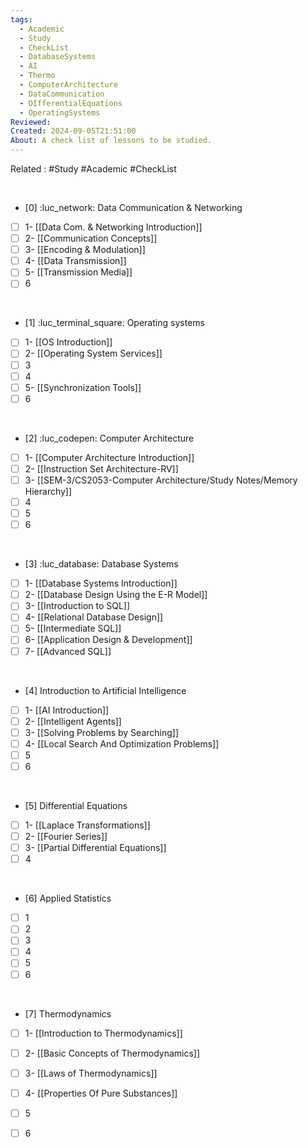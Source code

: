 ```yaml
---
tags:
  - Academic
  - Study
  - CheckList
  - DatabaseSystems
  - AI
  - Thermo
  - ComputerArchitecture
  - DataCommunication
  - DIfferentialEquations
  - OperatingSystems
Reviewed: 
Created: 2024-09-05T21:51:00
About: A check list of lessons to be studied.
---
```

Related : #Study #Academic #CheckList

<br>


- [0] :luc_network: Data Communication & Networking
- [ ] 1- [[Data Com. & Networking Introduction]] 
- [ ] 2- [[Communication Concepts]]
- [ ] 3- [[Encoding & Modulation]]
- [ ] 4- [[Data Transmission]]
- [ ] 5- [[Transmission Media]]
- [ ] 6

<br>

- [1] :luc_terminal_square: Operating systems
- [ ] 1- [[OS Introduction]]
- [ ] 2- [[Operating System Services]]
- [ ] 3
- [ ] 4
- [ ] 5- [[Synchronization Tools]]
- [ ] 6

<br>

- [2] :luc_codepen: Computer Architecture
- [ ] 1- [[Computer Architecture Introduction]]
- [ ] 2- [[Instruction Set Architecture-RV]]
- [ ] 3- [[SEM-3/CS2053-Computer Architecture/Study Notes/Memory Hierarchy]]
- [ ] 4
- [ ] 5
- [ ] 6

<br>

- [3] :luc_database: Database Systems
- [ ] 1- [[Database Systems Introduction]]
- [ ] 2- [[Database Design Using the E-R Model]]
- [ ] 3- [[Introduction to SQL]]
- [ ] 4- [[Relational Database Design]]
- [ ] 5- [[Intermediate SQL]]
- [ ] 6- [[Application Design & Development]]
- [ ] 7- [[Advanced SQL]]

<br>

- [4] Introduction to Artificial Intelligence 
- [ ] 1- [[AI Introduction]]
- [ ] 2- [[Intelligent Agents]]
- [ ] 3- [[Solving Problems by Searching]]
- [ ] 4- [[Local Search And Optimization Problems]]
- [ ] 5
- [ ] 6

<br>

- [5] Differential Equations
- [ ] 1- [[Laplace Transformations]]
- [ ] 2- [[Fourier Series]]
- [ ] 3- [[Partial Differential Equations]]
- [ ] 4

<br>

- [6] Applied Statistics
- [ ] 1
- [ ] 2
- [ ] 3
- [ ] 4
- [ ] 5
- [ ] 6

<br>

- [7] Thermodynamics
- [ ] 1- [[Introduction to Thermodynamics]]
- [ ] 2- [[Basic Concepts of Thermodynamics]]
- [ ] 3- [[Laws of Thermodynamics]]
- [ ] 4- [[Properties Of Pure Substances]]
- [ ] 5
- [ ] 6

